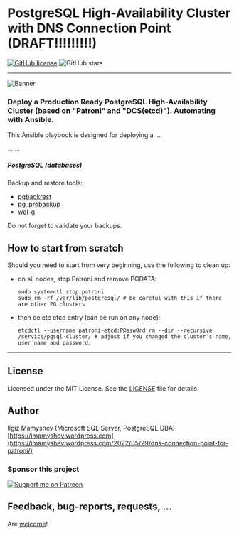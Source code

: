 # PostgreSQL High-Availability Cluster with DNS Connection Point (DRAFT!!!!!!!!!)

[![GitHub license](https://img.shields.io/github/license/IlgizMamyshev/pgsql_cluster)](https://github.com/IlgizMamyshev/pgsql_cluster/blob/master/LICENSE) 
![GitHub stars](https://img.shields.io/github/stars/IlgizMamyshev/pgsql_cluster)

---
![Banner](https://user-images.githubusercontent.com/93491087/171470810-9437d5ea-0ef9-41b4-aa7e-85be1e97f4f1.png)

### Deploy a Production Ready PostgreSQL High-Availability Cluster (based on "Patroni" and "DCS(etcd)"). Automating with Ansible.

This Ansible playbook is designed for deploying a ...

...
...







##### PostgreSQL (databases)
Backup and restore tools:
* [pgbackrest](https://github.com/pgbackrest/pgbackrest)
* [pg_probackup](https://github.com/postgrespro/pg_probackup)
* [wal-g](https://github.com/wal-g/wal-g)

Do not forget to validate your backups.

## How to start from scratch
Should you need to start from very beginning, use the following to clean up:
- on all nodes, stop Patroni and remove PGDATA:
    ```shell
    sudo systemctl stop patroni
    sudo rm -rf /var/lib/postgresql/ # be careful with this if there are other PG clusters
    ```
- then delete etcd entry (can be run on any node):
    ```shell 
    etcdctl --username patroni-etcd:P@ssw0rd rm --dir --recursive /service/pgsql-cluster/ # adjust if you changed the cluster's name, user name and password.
    ```

---

## License
Licensed under the MIT License. See the [LICENSE](./LICENSE) file for details.

## Author
Ilgiz Mamyshev (Microsoft SQL Server, PostgreSQL DBA) \
[https://imamyshev.wordpress.com](https://imamyshev.wordpress.com/2022/05/29/dns-connection-point-for-patroni/)

### Sponsor this project
[![Support me on Patreon](https://img.shields.io/endpoint.svg?url=https%3A%2F%2Fshieldsio-patreon.vercel.app%2Fapi%3Fusername%3Dvitabaks%26type%3Dpatrons&style=for-the-badge)](https://patreon.com/imamyshev)

## Feedback, bug-reports, requests, ...
Are [welcome](https://github.com/IlgizMamyshev/pgsql_cluster/issues)!
